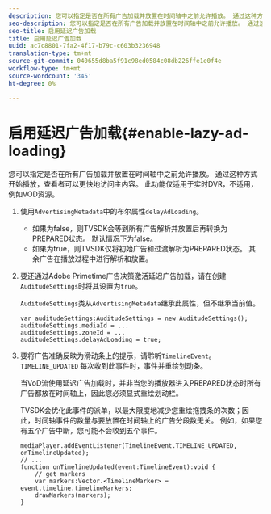 ```yaml
---
description: 您可以指定是否在所有广告加载并放置在时间轴中之前允许播放。 通过这种方式开始播放，查看者可以更快地访问主内容。 此功能仅适用于实时DVR，不适用，例如VOD资源。
seo-description: 您可以指定是否在所有广告加载并放置在时间轴中之前允许播放。 通过这种方式开始播放，查看者可以更快地访问主内容。 此功能仅适用于实时DVR，不适用，例如VOD资源。
seo-title: 启用延迟广告加载
title: 启用延迟广告加载
uuid: ac7c8801-7fa2-4f17-b79c-c603b3236948
translation-type: tm+mt
source-git-commit: 040655d8ba5f91c98ed0584c08db226ffe1e0f4e
workflow-type: tm+mt
source-wordcount: '345'
ht-degree: 0%

---
```



# 启用延迟广告加载{#enable-lazy-ad-loading}

您可以指定是否在所有广告加载并放置在时间轴中之前允许播放。 通过这种方式开始播放，查看者可以更快地访问主内容。 此功能仅适用于实时DVR，不适用，例如VOD资源。

1. 使用`AdvertisingMetadata`中的布尔属性`delayAdLoading`。

   * 如果为false，则TVSDK会等到所有广告解析并放置后再转换为PREPARED状态。 默认情况下为false。
   * 如果为true，则TVSDK仅将初始广告和过渡解析为PREPARED状态。 其余广告在播放过程中进行解析和放置。

1. 要还通过Adobe Primetime广告决策激活延迟广告加载，请在创建`AuditudeSettings`时将其设置为`true`。

   `AuditudeSettings`类从`AdvertisingMetadata`继承此属性，但不继承当前值。

   ```
   var auditudeSettings:AuditudeSettings = new AuditudeSettings(); 
   auditudeSettings.mediaId = ... 
   auditudeSettings.zoneId = ... 
   auditudeSettings.delayAdLoading = true;
   ```

1. 要将广告准确反映为滑动条上的提示，请聆听`TimelineEvent`。 `TIMELINE_UPDATED` 每次收到此事件时，事件并重绘划动条。

   当VoD流使用延迟广告加载时，并非当您的播放器进入PREPARED状态时所有广告都放在时间轴上，因此您必须显式重绘划动栏。

   TVSDK会优化此事件的派单，以最大限度地减少您重绘拖拽条的次数；因此，时间轴事件的数量与要放置在时间轴上的广告分段数无关。 例如，如果您有五个广告中断，您可能不会收到五个事件。

   ```
   mediaPlayer.addEventListener(TimelineEvent.TIMELINE_UPDATED, onTimelineUpdated); 
   // ... 
   function onTimelineUpdated(event:TimelineEvent):void { 
       // get markers 
       var markers:Vector.<TimelineMarker> = event.timeline.timelineMarkers; 
       drawMarkers(markers); 
   } 
   ```

